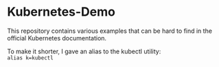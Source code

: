 # Kubernetes-Demo
This repository contains various examples that can be hard to find in the official Kubernetes documentation.

To make it shorter, I gave an alias to the kubectl utility:
</br>
```alias k=kubectl```